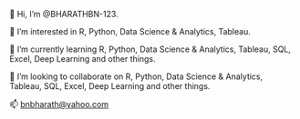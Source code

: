 
:wave: Hi, I’m @BHARATHBN-123.

:eyes: I’m interested in R, Python, Data Science & Analytics, Tableau.

:seedling: I’m currently learning R, Python, Data Science & Analytics, Tableau, SQL, Excel, Deep Learning and other things.

:revolving_hearts: I’m looking to collaborate on R, Python, Data Science & Analytics, Tableau, SQL, Excel, Deep Learning and other things.

:mailbox: bnbharath@yahoo.com
